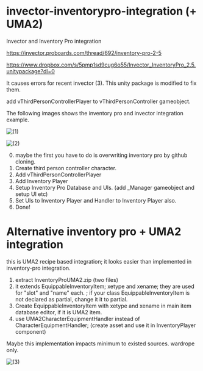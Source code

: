 # invector-inventorypro-integration (+ UMA2)
Invector and Inventory Pro integration

https://invector.proboards.com/thread/692/inventory-pro-2-5

https://www.dropbox.com/s/5pmp1sd9cug6o55/Invector_InventoryPro_2.5.unitypackage?dl=0

It causes errors for recent invector (3).
This unity package is modified to fix them.


add vThirdPersonControllerPlayer to vThirdPersonController gameobject.



The following images shows the inventory pro and invector integration example.

![(1)](https://user-images.githubusercontent.com/34733747/119249985-efc59c00-bbd7-11eb-9ce2-958e07037e6b.png)

![(2)](https://user-images.githubusercontent.com/34733747/119249993-f9e79a80-bbd7-11eb-8180-00e0eedeaf3b.png)

0. maybe the first you have to do is overwriting inventory pro by github cloning.
1. Create third person controller character.
2. Add vThirdPersonControllerPlayer
3. Add Inventory Player
4. Setup Inventory Pro Database and UIs. (add _Manager gameobject and setup UI etc)
5. Set UIs to Inventory Player and Handler to Inventory Player also.
6. Done!




# Alternative inventory pro + UMA2 integration

this is UMA2 recipe based integration; it looks easier than implemented in inventory-pro integration.

1. extract InventoryProUMA2.zip (two files)
2. it extends EquippableInventoryItem; xetype and xename; they are used for "slot" and "name" each. ; if your class EquippableInventoryItem is not declared as partial, change it it to partial.
3. Create EquippableInventoryItem with xetype and xename in main item database editor, if it is UMA2 item.
4. use UMA2CharacterEquipmentHandler instead of CharacterEquipmentHandler;  (create asset and use it in InventoryPlayer component)

Maybe this implementation impacts minimum to existed sources.
wardrope only.


![(3)](https://user-images.githubusercontent.com/34733747/120885841-f74c6280-c625-11eb-8d35-b2fcb80fc7d0.png)
